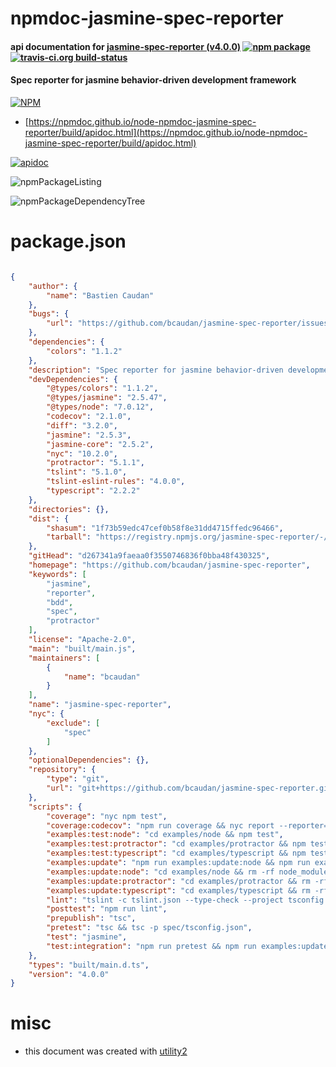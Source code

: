 # npmdoc-jasmine-spec-reporter

#### api documentation for  [jasmine-spec-reporter (v4.0.0)](https://github.com/bcaudan/jasmine-spec-reporter)  [![npm package](https://img.shields.io/npm/v/npmdoc-jasmine-spec-reporter.svg?style=flat-square)](https://www.npmjs.org/package/npmdoc-jasmine-spec-reporter) [![travis-ci.org build-status](https://api.travis-ci.org/npmdoc/node-npmdoc-jasmine-spec-reporter.svg)](https://travis-ci.org/npmdoc/node-npmdoc-jasmine-spec-reporter)

#### Spec reporter for jasmine behavior-driven development framework

[![NPM](https://nodei.co/npm/jasmine-spec-reporter.png?downloads=true&downloadRank=true&stars=true)](https://www.npmjs.com/package/jasmine-spec-reporter)

- [https://npmdoc.github.io/node-npmdoc-jasmine-spec-reporter/build/apidoc.html](https://npmdoc.github.io/node-npmdoc-jasmine-spec-reporter/build/apidoc.html)

[![apidoc](https://npmdoc.github.io/node-npmdoc-jasmine-spec-reporter/build/screenCapture.buildCi.browser.%252Ftmp%252Fbuild%252Fapidoc.html.png)](https://npmdoc.github.io/node-npmdoc-jasmine-spec-reporter/build/apidoc.html)

![npmPackageListing](https://npmdoc.github.io/node-npmdoc-jasmine-spec-reporter/build/screenCapture.npmPackageListing.svg)

![npmPackageDependencyTree](https://npmdoc.github.io/node-npmdoc-jasmine-spec-reporter/build/screenCapture.npmPackageDependencyTree.svg)



# package.json

```json

{
    "author": {
        "name": "Bastien Caudan"
    },
    "bugs": {
        "url": "https://github.com/bcaudan/jasmine-spec-reporter/issues"
    },
    "dependencies": {
        "colors": "1.1.2"
    },
    "description": "Spec reporter for jasmine behavior-driven development framework",
    "devDependencies": {
        "@types/colors": "1.1.2",
        "@types/jasmine": "2.5.47",
        "@types/node": "7.0.12",
        "codecov": "2.1.0",
        "diff": "3.2.0",
        "jasmine": "2.5.3",
        "jasmine-core": "2.5.2",
        "nyc": "10.2.0",
        "protractor": "5.1.1",
        "tslint": "5.1.0",
        "tslint-eslint-rules": "4.0.0",
        "typescript": "2.2.2"
    },
    "directories": {},
    "dist": {
        "shasum": "1f73b59edc47cef0b58f8e31dd4715ffedc96466",
        "tarball": "https://registry.npmjs.org/jasmine-spec-reporter/-/jasmine-spec-reporter-4.0.0.tgz"
    },
    "gitHead": "d267341a9faeaa0f3550746836f0bba48f430325",
    "homepage": "https://github.com/bcaudan/jasmine-spec-reporter",
    "keywords": [
        "jasmine",
        "reporter",
        "bdd",
        "spec",
        "protractor"
    ],
    "license": "Apache-2.0",
    "main": "built/main.js",
    "maintainers": [
        {
            "name": "bcaudan"
        }
    ],
    "name": "jasmine-spec-reporter",
    "nyc": {
        "exclude": [
            "spec"
        ]
    },
    "optionalDependencies": {},
    "repository": {
        "type": "git",
        "url": "git+https://github.com/bcaudan/jasmine-spec-reporter.git"
    },
    "scripts": {
        "coverage": "nyc npm test",
        "coverage:codecov": "npm run coverage && nyc report --reporter=json && codecov -f coverage/*.json",
        "examples:test:node": "cd examples/node && npm test",
        "examples:test:protractor": "cd examples/protractor && npm test",
        "examples:test:typescript": "cd examples/typescript && npm test",
        "examples:update": "npm run examples:update:node && npm run examples:update:protractor && npm run examples:update:typescript",
        "examples:update:node": "cd examples/node && rm -rf node_modules && npm install",
        "examples:update:protractor": "cd examples/protractor && rm -rf node_modules && npm install",
        "examples:update:typescript": "cd examples/typescript && rm -rf node_modules && npm install",
        "lint": "tslint -c tslint.json --type-check --project tsconfig.json && tslint -c tslint.json --type-check --project spec/tsconfig.json",
        "posttest": "npm run lint",
        "prepublish": "tsc",
        "pretest": "tsc && tsc -p spec/tsconfig.json",
        "test": "jasmine",
        "test:integration": "npm run pretest && npm run examples:update && jasmine JASMINE_CONFIG_PATH=spec/support/jasmine-integration.json"
    },
    "types": "built/main.d.ts",
    "version": "4.0.0"
}
```



# misc
- this document was created with [utility2](https://github.com/kaizhu256/node-utility2)
